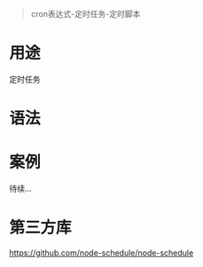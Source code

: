 > cron表达式-定时任务-定时脚本

# 用途
定时任务

# 语法

# 案例
待续...

# 第三方库
https://github.com/node-schedule/node-schedule
